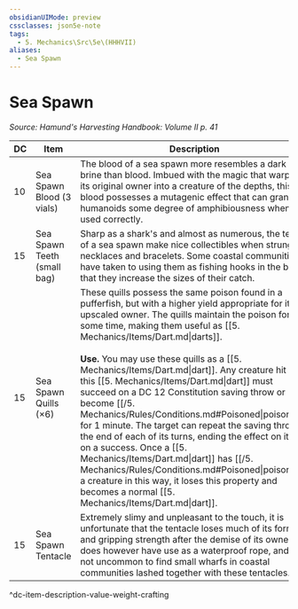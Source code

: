 ```yaml
---
obsidianUIMode: preview
cssclasses: json5e-note
tags:
  - 5. Mechanics\Src\5e\(HHHVII)
aliases:
  - Sea Spawn
---
```

# Sea Spawn
*Source: Hamund's Harvesting Handbook: Volume II p. 41* 

| DC | Item | Description | Value | Weight | Crafting |
|----|------|-------------|-------|--------|----------|
| 10 | Sea Spawn Blood (3 vials) | The blood of a sea spawn more resembles a dark brine than blood. Imbued with the magic that warped its original owner into a creature of the depths, this blood possesses a mutagenic effect that can grant humanoids some degree of amphibiousness when used correctly. | 1 sp | 1 lb | [[5. Mechanics/Items/Potion Of Water Breathing.md\|Potion of Water Breathing]] |
| 15 | Sea Spawn Teeth (small bag) | Sharp as a shark's and almost as numerous, the teeth of a sea spawn make nice collectibles when strung on necklaces and bracelets. Some coastal communities have taken to using them as fishing hooks in the belief that they increase the sizes of their catch. | 5 sp | 2 lb | [[5. Mechanics/Items/Big Catch Hooks (HHHVII).md\|Big Catch Hooks]] |
| 15 | Sea Spawn Quills (×6) | These quills possess the same poison found in a pufferfish, but with a higher yield appropriate for its upscaled owner. The quills maintain the poison for some time, making them useful as [[5. Mechanics/Items/Dart.md\|darts]].<br /><br />**Use.** You may use these quills as a [[5. Mechanics/Items/Dart.md\|dart]]. Any creature hit by this [[5. Mechanics/Items/Dart.md\|dart]] must succeed on a DC 12 Constitution saving throw or become [[/5. Mechanics/Rules/Conditions.md#Poisoned\|poisoned]] for 1 minute. The target can repeat the saving throw at the end of each of its turns, ending the effect on itself on a success. Once a [[5. Mechanics/Items/Dart.md\|dart]] has [[/5. Mechanics/Rules/Conditions.md#Poisoned\|poisoned]] a creature in this way, it loses this property and becomes a normal [[5. Mechanics/Items/Dart.md\|dart]]. | 1 sp | — | — |
| 15 | Sea Spawn Tentacle | Extremely slimy and unpleasant to the touch, it is unfortunate that the tentacle loses much of its form and gripping strength after the demise of its owner. It does however have use as a waterproof rope, and it is not uncommon to find small wharfs in coastal communities lashed together with these tentacles. | 1 gp | 9 lb | — |
^dc-item-description-value-weight-crafting
